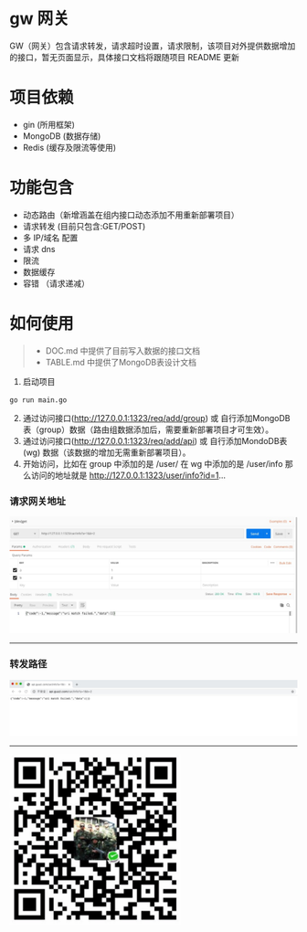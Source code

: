 # gw 网关

GW（网关）包含请求转发，请求超时设置，请求限制，该项目对外提供数据增加的接口，暂无页面显示，具体接口文档将跟随项目 README 更新

# 项目依赖
- gin (所用框架)
- MongoDB (数据存储)
- Redis (缓存及限流等使用)

# 功能包含
- 动态路由（新增涵盖在组内接口动态添加不用重新部署项目）
- 请求转发 (目前只包含:GET/POST)
- 多 IP/域名 配置
- 请求 dns
- 限流
- 数据缓存 
- 容错 （请求递减）

# 如何使用
>* DOC.md 中提供了目前写入数据的接口文档
>* TABLE.md 中提供了MongoDB表设计文档

1. 启动项目
 ```shell
 go run main.go
 ```

2. 通过访问接口(http://127.0.0.1:1323/req/add/group) 或 自行添加MongoDB表（group）数据（路由组数据添加后，需要重新部署项目才可生效）。
3. 通过访问接口(http://127.0.0.1:1323/req/add/api) 或 自行添加MondoDB表 (wg) 数据（该数据的增加无需重新部署项目）。
4. 开始访问，比如在 group 中添加的是 /user/ 在 wg 中添加的是 /user/info 那么访问的地址就是 http://127.0.0.1:1323/user/info?id=1...


### 请求网关地址
<img src="https://github.com/jiashaokun/doc/blob/master/txt/gw1.jpg?raw=true"></img>

---
### 转发路径
<img src="https://github.com/jiashaokun/doc/blob/master/txt/gw2.jpg?raw=true"></img>

---

<img src="https://github.com/jiashaokun/doc/blob/master/txt/pay.jpg?raw=true" width="300" heigth="300">
